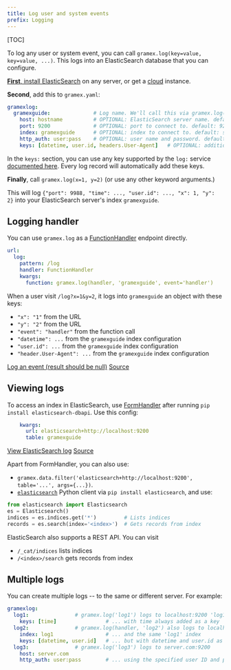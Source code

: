 ```yaml
---
title: Log user and system events
prefix: Logging
---
```


[TOC]

To log any user or system event, you can call `gramex.log(key=value, key=value, ...)`. This logs
into an ElasticSearch database that you can configure.

[**First**, install ElasticSearch](https://www.elastic.co/guide/en/elasticsearch/reference/current/install-elasticsearch.html)
on any server, or get a [cloud](https://www.elastic.co/cloud/) instance.

**Second**, add this to `gramex.yaml`:

```yaml
gramexlog:
  gramexguide:              # Log name. We'll call this via gramex.log('gramexguide')
    host: hostname          # OPTIONAL: ElasticSearch server name. default: localhost
    port: 9200              # OPTIONAL: port to connect to. default: 9200
    index: gramexguide      # OPTIONAL: index to connect to. default: same as log name
    http_auth: user:pass    # OPTIONAL: user name and password. default: None
    keys: [datetime, user.id, headers.User-Agent]   # OPTIONAL: additional keys. default: None
```

In the `keys:` section, you can use any key supported by the `log:` service
[documented here](../config/#request-logging). Every log record will automatically add these keys.

**Finally**, call `gramex.log(x=1, y=2)` (or use any other keyword arguments.)

This will log `{"port": 9988, "time": ..., "user.id": ..., "x": 1, "y": 2}` into your ElasticSearch
server's index `gramexguide`.

## Logging handler

You can use `gramex.log` as a [FunctionHandler](../functionhandler/) endpoint directly.

```yaml
url:
  log:
    pattern: /log
    handler: FunctionHandler
    kwargs:
      function: gramex.log(handler, 'gramexguide', event='handler')
```

When a user visit `/log?x=1&y=2`, it logs into `gramexguide` an object with these keys:

- `"x": "1"` from the URL
- `"y": "2"` from the URL
- `"event": "handler"` from the function call
- `"datetime": ...` from the `gramexguide` index configuration
- `"user.id": ...` from the `gramexguide` index configuration
- `"header.User-Agent": ...` from the `gramexguide` index configuration

<div class="example">
  <a class="example-demo" href="log">Log an event (result should be null)</a>
  <a class="example-src" href="https://github.com/gramener/gramex-guide/blob/master/logging/gramex.yaml">Source</a>
</div>


## Viewing logs

To access an index in ElasticSearch, use [FormHandler](../formhandler/) after running
`pip install elasticsearch-dbapi`. Use this config:

```yaml
    kwargs:
      url: elasticsearch+http://localhost:9200
      table: gramexguide
```

<div class="example">
  <a class="example-demo" href="view?_format=html&_sort=-datetime">View ElasticSearch log</a>
  <a class="example-src" href="https://github.com/gramener/gramex-guide/blob/master/logging/gramex.yaml">Source</a>
</div>

Apart from FormHandler, you can also use:

- `gramex.data.filter('elasticsearch+http://localhost:9200', table='...', args={...})`.
- [`elasticsearch`](https://elasticsearch-py.readthedocs.io/en/master/) Python client via
`pip install elasticsearch`, and use:

```python
from elasticsearch import Elasticsearch
es = Elasticsearch()
indices = es.indices.get('*')         # Lists indices
records = es.search(index='<index>')  # Gets records from index
```

ElasticSearch also supports a REST API. You can visit

- `/_cat/indices` lists indices
- `/<index>/search` gets records from index


## Multiple logs

You can create multiple logs -- to the same or different server. For example:

```yaml
gramexlog:
  log1:               # gramex.log('log1') logs to localhost:9200 'log1' index
    keys: [time]                # ... with time always added as a key
  log2:               # gramex.log(handler, 'log2') also logs to localhost:9200
    index: log1                 # ... and the same 'log1' index
    keys: [datetime, user.id]   # ... but with datetime and user.id as keys
  log3:               # gramex.log('log3') logs to server.com:9200
    host: server.com
    http_auth: user:pass        # ... using the specified user ID and password
```
